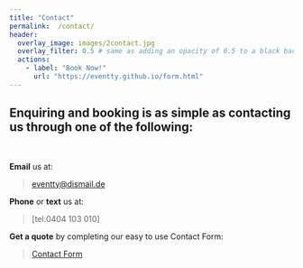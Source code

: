 ```yaml
---
title: "Contact"
permalink:  /contact/
header:
  overlay_image: images/2contact.jpg
  overlay_filter: 0.5 # same as adding an opacity of 0.5 to a black background
  actions:
    - label: "Book Now!"
      url: "https://eventty.github.io/form.html"
---
```


## Enquiring and booking is as simple as contacting us through one of the following:

<br>

<i class="fas fa-envelope-square"></i>       **Email** us at:
> <eventty@dismail.de>

<i class="fas fa-phone-square"></i>      **Phone** or **text** us at:
> [tel:0404 103 010]

<i class="fas fa-pen-square"></i>   **Get a quote** by completing our easy to use Contact Form:

> [Contact Form](https://eventty.github.io/form.html "Contact Form")
